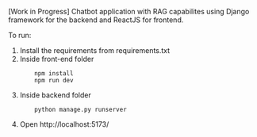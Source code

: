 [Work in Progress] Chatbot application with RAG capabilites using Django framework for the backend and ReactJS for frontend.

To run:

1. Install the requirements from requirements.txt
2. Inside front-end folder
    ```
        npm install
        npm run dev
    ```
3. Inside backend folder
    ```
        python manage.py runserver
    ```
4. Open http://localhost:5173/
